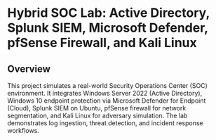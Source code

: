 # Hybrid SOC Lab: Active Directory, Splunk SIEM, Microsoft Defender, pfSense Firewall, and Kali Linux
## Overview
This project simulates a real-world Security Operations Center (SOC) environment. It integrates Windows Server 2022 (Active Directory), Windows 10 endpoint protection via Microsoft Defender for Endpoint (Cloud), Splunk SIEM on Ubuntu, pfSense firewall for network segmentation, and Kali Linux for adversary simulation. The lab demonstrates log ingestion, threat detection, and incident response workflows.
